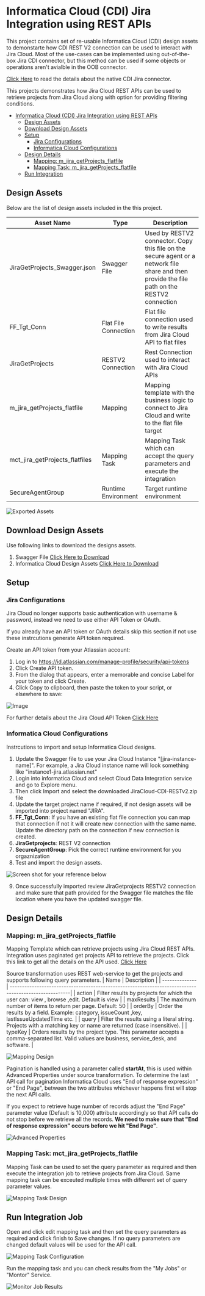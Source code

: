 # Informatica Cloud (CDI) Jira Integration using REST APIs

This project contains set of re-usable Informatica Cloud (CDI) design assets to demonstarte how CDI REST V2 connection can be used to interact with Jira Cloud. Most of the use-cases can be implemented using out-of-the-box Jira CDI connector, but this method can be used if some objects or operations aren't avialble in the OOB connector.

[Click Here](https://docs.informatica.com/integration-cloud/cloud-data-integration-connectors/current-version/jira-cloud-connector/introduction-to-jira-cloud-connector/jira-cloud-connector-overview.html) to read the details about the native CDI Jira connector.

This projects demonstrates how Jira Cloud REST APIs can be used to retrieve projects from Jira Cloud along with option for providing filtering conditions.


<!-- TOC -->
- [Informatica Cloud (CDI) Jira Integration using REST APIs](#informatica-cloud-(cdi)-jira-integration-using-rest-apis)
  - [Design Assets](#design-assets)
  - [Download Design Assets](#download-design-assets)
  - [Setup](#setup)
    - [Jira Configurations](#jira-configurations)
    - [Informatica Cloud Configurations](#informatica-cloud-configurations)
  - [Design Details](#design-details)
    - [Mapping: m_jira_getProjects_flatfile](#mapping:-m_jira_getProjects_flatfile)
    - [Mapping Task: m_jira_getProjects_flatfile](#mapping-task:-mct_jira_getProjects_flatfile) 
  - [Run Integration](#run-integrations)
  
<!-- /TOC -->

## **Design Assets**

Below are the list of design assets included in the this project.

| Asset Name                        | Type                          | Description                                                                                                       |
| ----------------------------------|-------------------------------|-------------------------------------------------------------------------------------------------------------------|
| JiraGetProjects_Swagger.json   | Swagger File             | Used by RESTV2 connector. Copy this file on the secure agent or a network file share and then provide the file path on the RESTV2 connection                                                                    |
| FF_Tgt_Conn   | Flat File Connection                | Flat file connection used to write results from Jira Cloud API to flat files                                                         |
| JiraGetProjects       | RESTV2 Connection                       | Rest Connection used to interact with Jira Cloud APIs                                               |
| m_jira_getProjects_flatfile                  | Mapping                       | Mapping template with the business logic to connect to Jira Cloud and write to the flat file target                                                                    |
| mct_jira_getProjects_flatfiles                 | Mapping Task                       | Mapping Task which can accept the query parameters and execute the integration                                                          |
| SecureAgentGroup            | Runtime Environment                       | Target runtime environment                                                     |                                                  |

![Exported Assets](./images/Exported-Assets.jpg)

## **Download Design Assets**

Use following links to download the designs assets.

1. Swagger File [Click Here to Download](./designs/latest/JiraGetProjects_Swagger.json)
2. Informatica Cloud Design Assets [Click Here to Download](./designs/latest/JiraCloud-CDI-RESTv2.zip)

## **Setup**

### **Jira Configurations**
Jira Cloud no longer supports basic authentication with username & password, instead we need to use either API Token or OAuth.

If you already have an API token or OAuth details skip this section if not use these instrcutions generate API token required.

Create an API token from your Atlassian account:
  1. Log in to https://id.atlassian.com/manage-profile/security/api-tokens
  2. Click Create API token.
  3. From the dialog that appears, enter a memorable and concise Label for your token and click Create.
  4. Click Copy to clipboard, then paste the token to your script, or elsewhere to save:

![Image](./images/New%20APIToken.jpg)

For further details about the Jira Cloud API Token [Click Here](https://support.atlassian.com/atlassian-account/docs/manage-api-tokens-for-your-atlassian-account/)

### **Informatica Cloud Configurations**
Instrcutions to import and setup Informatica Cloud designs.
1. Update the Swagger file to use your  Jira Cloud Instance "[jira-instance-name]". For example, a Jira Cloud instance name will look something like "instance1-jira.atlassian.net" 
2. Login into informatica Cloud and select Cloud Data Integration service and go to Explore menu.
3. Then click Import and select the downloaded JiraCloud-CDI-RESTv2.zip file
4. Update the target project name if required, if not design assets will be imported into project named "JIRA".
5. **FF_Tgt_Conn**: If you have an existing flat file connection you can map that connection if not it will create new connection with the same name. Update the directory path on the connection if new connection is created.
6. **JiraGetprojects**: REST V2 connection
7. **SecureAgentGroup**: Pick the correct runtime environment for you orgaznization
8. Test and import the design assets.

![Screen shot for your reference below](./images/Import%20Assets.jpg)

9. Once successfully imported review JiraGetprojects RESTV2 connection and make sure that path provided for the Swagger file matches the file location where you have the updated swagger file.

## **Design Details**

###  **Mapping**: m_jira_getProjects_flatfile
Mapping Template which can retrieve projects using  Jira Cloud REST APIs. Integration uses paginated get projects API to retrieve the projects. Click this link to get all the details on the API used. [Click Here](https://developer.atlassian.com/cloud/jira/platform/rest/v3/api-group-projects/#api-rest-api-3-project-search-get) 

Source transformation uses REST web-service to get the projects and supports following query parameters.
| Name                  | Description                                                                                           |
| --------------        | ------------------------------------------------------------------------------------------------------|
| action            | Filter results by projects for which the user can: view , browse ,edit. Default is view	                    |
| maxResults     | The maximum number of items to return per page. Default: 50	    |
| orderBy                 | Order the results by a field. Example: category, issueCount ,key, lastIssueUpdatedTime etc.	                            |
| query                | Filter the results using a literal string. Projects with a matching key or name are returned (case insensitive).	                       |
| typeKey                | Orders results by the project type. This parameter accepts a comma-separated list. Valid values are business, service_desk, and software. |

![Mapping Design](./images/Mapping.jpg)

Pagination is handled using a parameter called **startAt**, this is used within Advanced Properties under source transformation. To determine the last API call for pagination Informatica Cloud uses "End of response expression" or "End Page", between the two attributes whichever happens first will stop the next API calls.

If you expect to retrieve huge number of records adjust the "End Page" parameter value (Default is 10,000) attribute accordingly so that API calls do not stop before we retrieve all the records. **We need to make sure that "End of response expression" occurs before we hit "End Page"**.

![Advanced Properties](./images/Source_Trans_Advanced.jpg)

###  **Mapping Task**: mct_jira_getProjects_flatfile

Mapping Task can be used to set the query parameter as required and then execute the integration job to retrieve projects from Jira Cloud. Same mapping task can be exceuted multiple times with different set of query parameter values.

![Mapping Task Design](./images/MappingTask.jpg)

## **Run Integration Job**

Open and click edit mapping task and then set the query parameters as required and click finish to Save changes. If no query parameters are changed default values will be used for the API call. 

![Mapping Task Configuration](./images/MCT%20Config.jpg)

Run the mapping task and you can check results from the "My Jobs" or "Montor" Service.

![Monitor Job Results](./images/Job%20Monitor.jpg)